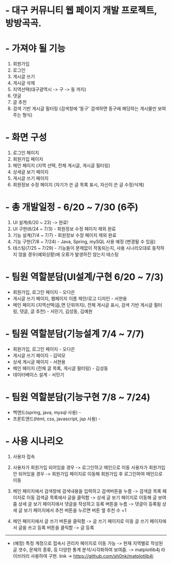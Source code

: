# - 대구 커뮤니티 웹 페이지 개발 프로젝트, 방방곡곡.

# - 가져야 될 기능
1. 회원가입
2. 로그인
3. 게시글 쓰기
4. 게시글 삭제
5. 지역선택(대구광역시 -> 구 -> 동 까지)
6. 댓글
7. 글 추천
8. 검색 기반 게시글 필터링 (검색창에 '동구' 검색하면 동구에 해당하는 게시물만 보여주는 형식)

# - 화면 구성
1. 로그인 페이지
2. 회원가입 페이지
3. 메인 페이지 (지역 선택, 전체 게시글, 게시글 필터링)
4. 상세글 보기 페이지
6. 게시글 쓰기 페이지
7. 회원정보 수정 페이지 (자기가 쓴 글 목록 표시, 자신이 쓴 글 수정/삭제)

# - 총 개발일정 - 6/20 ~ 7/30 (6주)
1. UI 설계(6/20 ~ 23) -> 완료!
2. UI 구현(6/24 ~ 7/3) - 회원정보 수정 페이지 제외 완료
3. 기능 설계(7/4 ~ 7/7) - 회원정보 수정 페이지 제외 완료
4. 기능 구현(7/8 ~ 7/24) - Java, Spring, mySQL 사용 예정 (변경될 수 있음)
5. 테스팅(7/25 ~ 7/29) - 기능들이 문제없이 작동되는지, 사용 시나리오대로 동작하지 않을 경우(예외상황)에 오류가 발생하진 않는지 테스팅 

# - 팀원 역할분담(UI설계/구현 6/20 ~ 7/3)
- 회원가입, 로그인 페이지 - 오다은
- 게시글 쓰기 페이지, 웹페이지 이름 제안/로고 디자인 - 서현용
- 메인 페이지 (지역선택(읍,면 단위까지), 전체 게시글 표시, 검색 기반 게시글 필터링, 댓글, 글 추천) - 서민기, 김성동, 김예원 

# - 팀원 역할분담(기능설계 7/4 ~ 7/7)
- 회원가입, 로그인 페이지 -  오다은
- 게시글 쓰기 페이지 -  김덕모
- 상세 게시글 페이지 - 서현용
- 메인 페이지 (전체 글 목록, 게시글 필터링) - 김성동
- 데이터베이스 설계 - 서민기

# - 팀원 역할분담(기능구현 7/8 ~ 7/24)
- 백엔드(spring, java, mysql 사용) - 
- 프론트엔드(html, css, javascript, jsp 사용) - 

# - 사용 시나리오
1. 사용자 접속

2. 사용자가 회원가입 되어있을 경우 -> 로그인하고 메인으로 이동
사용자가 회원가입 안 되어있을 경우 -> 회원가입 페이지로 이동해 회원가입 후 로그인하여 메인으로 이동

3. 메인 페이지에서 검색창에 검색내용을 입력하고 검색버튼을 누름 -> 검색글 목록 페이지로 이동
검색글 목록에서 글을 클릭함 -> 상세 글 보기 페이지로 이동해 글 보여줌
상세 글 보기 페이지에서 댓글을 작성하고 등록 버튼을 누름 -> 댓글이 등록됨
상세 글 보기 페이지에서 추천 버튼을 누르면 버튼 옆 추천 수 +1

4. 메인 페이지에서 글 쓰기 버튼을 클릭함 -> 글 쓰기 페이지로 이동
글 쓰기 페이지에서 글을 쓰고 등록 버튼을 클릭함 -> 글 등록
---------------------------------------------------------------------------------------------------------------------------------------------
 - (예정) 특정 계정으로 접속시 관리자 페이지로 이동 가능 -> 현재 지역별로 작성된 글 갯수, 문제의 종류, 등 다양한 통계 분석/시각화하여 보여줌. -> matplotlib4j 라이브러리 사용하여 구현. link -> https://github.com/sh0nk/matplotlib4j

